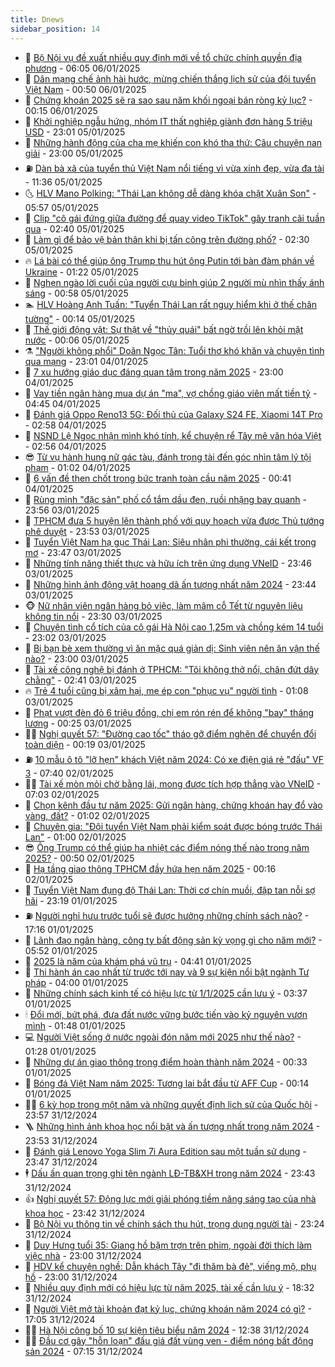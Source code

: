 ```yaml
---
title: Dnews
sidebar_position: 14
---
```


<!-- dantri-dnews:START -->
- 🤠 [Bộ Nội vụ đề xuất nhiều quy định mới về tổ chức chính quyền địa phương](https://dantri.com.vn/xa-hoi/bo-noi-vu-de-xuat-nhieu-quy-dinh-moi-ve-to-chuc-chinh-quyen-dia-phuong-20250106124743387.htm) - 06:05 06/01/2025
- 🌈 [Dân mạng chế ảnh hài hước, mừng chiến thắng lịch sử của đội tuyển Việt Nam](https://dantri.com.vn/suc-manh-so/dan-mang-che-anh-hai-huoc-mung-chien-thang-lich-su-cua-doi-tuyen-viet-nam-20250106012509944.htm) - 00:50 06/01/2025
- 🐎 [Chứng khoán 2025 sẽ ra sao sau năm khối ngoại bán ròng kỷ lục?](https://dantri.com.vn/kinh-doanh/chung-khoan-2025-se-ra-sao-sau-nam-khoi-ngoai-ban-rong-ky-luc-20250103124808073.htm) - 00:15 06/01/2025
- 👹 [Khởi nghiệp ngẫu hứng, nhóm IT thất nghiệp giành đơn hàng 5 triệu USD](https://dantri.com.vn/lao-dong-viec-lam/khoi-nghiep-ngau-hung-nhom-it-that-nghiep-gianh-don-hang-5-trieu-usd-20250105105403849.htm) - 23:01 05/01/2025
- 🫶 [Những hành động của cha mẹ khiến con khó tha thứ: Câu chuyện nan giải](https://dantri.com.vn/giao-duc/nhung-hanh-dong-cua-cha-me-khien-con-kho-tha-thu-cau-chuyen-nan-giai-20250105090424893.htm) - 23:00 05/01/2025
- ⛽️ [Dàn bà xã của tuyển thủ Việt Nam nổi tiếng vì vừa xinh đẹp, vừa đa tài](https://dantri.com.vn/giai-tri/dan-ba-xa-cua-tuyen-thu-viet-nam-noi-tieng-vi-vua-xinh-dep-vua-da-tai-20250103192215090.htm) - 11:36 05/01/2025
- 🌜 [HLV Mano Polking: &quot;Thái Lan không dễ dàng khóa chặt Xuân Son&quot;](https://dantri.com.vn/the-thao/hlv-mano-polking-thai-lan-khong-de-dang-khoa-chat-xuan-son-20250105124440661.htm) - 05:57 05/01/2025
- 💪 [Clip &quot;cô gái đứng giữa đường để quay video TikTok&quot; gây tranh cãi tuần qua](https://dantri.com.vn/suc-manh-so/clip-co-gai-dung-giua-duong-de-quay-video-tiktok-gay-tranh-cai-tuan-qua-20250104233404910.htm) - 02:40 05/01/2025
- 🎊 [Làm gì để bảo vệ bản thân khi bị tấn công trên đường phố?](https://dantri.com.vn/xa-hoi/lam-gi-de-bao-ve-ban-than-khi-bi-tan-cong-tren-duong-pho-20250104121800739.htm) - 02:30 05/01/2025
- 🔥 [Lá bài có thể giúp ông Trump thu hút ông Putin tới bàn đàm phán về Ukraine](https://dantri.com.vn/the-gioi/la-bai-co-the-giup-ong-trump-thu-hut-ong-putin-toi-ban-dam-phan-ve-ukraine-20241229173540980.htm) - 01:22 05/01/2025
- 👀 [Nghẹn ngào lời cuối của người cựu binh giúp 2 người mù nhìn thấy ánh sáng](https://dantri.com.vn/suc-khoe/nghen-ngao-loi-cuoi-cua-nguoi-cuu-binh-giup-2-nguoi-mu-nhin-thay-anh-sang-20250103165412969.htm) - 00:58 05/01/2025
- 🏊 [HLV Hoàng Anh Tuấn: &quot;Tuyển Thái Lan rất nguy hiểm khi ở thế chân tường&quot;](https://dantri.com.vn/the-thao/hlv-hoang-anh-tuan-tuyen-thai-lan-rat-nguy-hiem-khi-o-the-chan-tuong-20250105014714198.htm) - 00:14 05/01/2025
- 🥸 [Thế giới động vật: Sự thật về &quot;thủy quái&quot; bất ngờ trồi lên khỏi mặt nước](https://dantri.com.vn/khoa-hoc-cong-nghe/the-gioi-dong-vat-su-that-ve-thuy-quai-bat-ngo-troi-len-khoi-mat-nuoc-20250105041031574.htm) - 00:06 05/01/2025
- ⚗️ [&quot;Người không phổi&quot; Doãn Ngọc Tân: Tuổi thơ khó khăn và chuyện tình qua mạng](https://dantri.com.vn/doi-song/nguoi-khong-phoi-doan-ngoc-tan-tuoi-tho-kho-khan-va-chuyen-tinh-qua-mang-20250104210727921.htm) - 23:01 04/01/2025
- 🐲 [7 xu hướng giáo dục đáng quan tâm trong năm 2025](https://dantri.com.vn/giao-duc/7-xu-huong-giao-duc-dang-quan-tam-trong-nam-2025-20250103161252692.htm) - 23:00 04/01/2025
- 🌁 [Vay tiền ngân hàng mua dự án &quot;ma&quot;, vợ chồng giáo viên mất tiền tỷ](https://dantri.com.vn/phap-luat/vay-tien-ngan-hang-mua-du-an-ma-vo-chong-giao-vien-mat-tien-ty-20250104104107815.htm) - 04:45 04/01/2025
- 🧐 [Đánh giá Oppo Reno13 5G: Đối thủ của Galaxy S24 FE, Xiaomi 14T Pro](https://dantri.com.vn/suc-manh-so/danh-gia-oppo-reno13-5g-doi-thu-cua-galaxy-s24-fe-xiaomi-14t-pro-20250103152829470.htm) - 02:58 04/01/2025
- 👹 [NSND Lệ Ngọc nhận mình khó tính, kể chuyện rể Tây mê văn hóa Việt](https://dantri.com.vn/giai-tri/nsnd-le-ngoc-nhan-minh-kho-tinh-ke-chuyen-re-tay-me-van-hoa-viet-20250104002459911.htm) - 02:56 04/01/2025
- 😎 [Từ vụ hành hung nữ gác tàu, đánh trọng tài đến góc nhìn tâm lý tội phạm](https://dantri.com.vn/xa-hoi/tu-vu-hanh-hung-nu-gac-tau-danh-trong-tai-den-goc-nhin-tam-ly-toi-pham-20250103210611987.htm) - 01:02 04/01/2025
- 🤭 [6 vấn đề then chốt trong bức tranh toàn cầu năm 2025](https://dantri.com.vn/the-gioi/6-van-de-then-chot-trong-buc-tranh-toan-cau-nam-2025-20241227173117420.htm) - 00:41 04/01/2025
- 🦣 [Rùng mình &quot;đặc sản&quot; phố cổ tắm dầu đen, ruồi nhặng bay quanh](https://dantri.com.vn/suc-khoe/rung-minh-dac-san-pho-co-tam-dau-den-ruoi-nhang-bay-quanh-20250104003411384.htm) - 23:56 03/01/2025
- 🙉 [TPHCM đưa 5 huyện lên thành phố với quy hoạch vừa được Thủ tướng phê duyệt](https://dantri.com.vn/xa-hoi/tphcm-dua-5-huyen-len-thanh-pho-voi-quy-hoach-vua-duoc-thu-tuong-phe-duyet-20250102223443961.htm) - 23:53 03/01/2025
- 🗽 [Tuyển Việt Nam hạ gục Thái Lan: Siêu nhân phi thường, cái kết trong mơ](https://dantri.com.vn/the-thao/tuyen-viet-nam-ha-guc-thai-lan-sieu-nhan-phi-thuong-cai-ket-trong-mo-20250104030028185.htm) - 23:47 03/01/2025
- 🐻 [Những tính năng thiết thực và hữu ích trên ứng dụng VNeID](https://dantri.com.vn/suc-manh-so/nhung-tinh-nang-thiet-thuc-va-huu-ich-tren-ung-dung-vneid-20250104005410953.htm) - 23:46 03/01/2025
- 🫣 [Những hình ảnh động vật hoang dã ấn tượng nhất năm 2024](https://dantri.com.vn/khoa-hoc-cong-nghe/nhung-hinh-anh-dong-vat-hoang-da-an-tuong-nhat-nam-2024-20250104022105796.htm) - 23:44 03/01/2025
- 🐵 [Nữ nhân viên ngân hàng bỏ việc, làm mâm cỗ Tết từ nguyên liệu không tin nổi](https://dantri.com.vn/lao-dong-viec-lam/nu-nhan-vien-ngan-hang-bo-viec-lam-mam-co-tet-tu-nguyen-lieu-khong-tin-noi-20250103172625336.htm) - 23:30 03/01/2025
- 🥷 [Chuyện tình cổ tích của cô gái Hà Nội cao 1,25m và chồng kém 14 tuổi](https://dantri.com.vn/doi-song/chuyen-tinh-co-tich-cua-co-gai-ha-noi-cao-125m-va-chong-kem-14-tuoi-20250102021745415.htm) - 23:02 03/01/2025
- 🐻 [Bị bạn bè xem thường vì ăn mặc quá giản dị: Sinh viên nên ăn vận thế nào?](https://dantri.com.vn/giao-duc/bi-ban-be-xem-thuong-vi-an-mac-qua-gian-di-sinh-vien-nen-an-van-the-nao-20250103100420270.htm) - 23:00 03/01/2025
- 🥸 [Tài xế công nghệ bị đánh ở TPHCM: &quot;Tôi không thở nổi, chân đứt dây chằng&quot;](https://dantri.com.vn/xa-hoi/tai-xe-cong-nghe-bi-danh-o-tphcm-toi-khong-tho-noi-chan-dut-day-chang-20250103014520585.htm) - 02:41 03/01/2025
- 🔥 [Trẻ 4 tuổi cũng bị xâm hại, mẹ ép con &quot;phục vụ&quot; người tình](https://dantri.com.vn/an-sinh/tre-4-tuoi-cung-bi-xam-hai-me-ep-con-phuc-vu-nguoi-tinh-20250102145513402.htm) - 01:08 03/01/2025
- 🥰 [Phạt vượt đèn đỏ 6 triệu đồng, chị em rón rén để không &quot;bay&quot; tháng lương](https://dantri.com.vn/doi-song/phat-vuot-den-do-6-trieu-dong-chi-em-ron-ren-de-khong-bay-thang-luong-20250102164218858.htm) - 00:25 03/01/2025
- 👨‍🏫 [Nghị quyết 57: &quot;Đường cao tốc&quot; tháo gỡ điểm nghẽn để chuyển đổi toàn diện](https://dantri.com.vn/suc-manh-so/nghi-quyet-57-duong-cao-toc-thao-go-diem-nghen-de-chuyen-doi-toan-dien-20250103013549196.htm) - 00:19 03/01/2025
- ⛽️ [10 mẫu ô tô &quot;lỡ hẹn&quot; khách Việt năm 2024: Có xe điện giá rẻ &quot;đấu&quot; VF 3](https://dantri.com.vn/o-to-xe-may/10-mau-o-to-lo-hen-khach-viet-nam-2024-co-xe-dien-gia-re-dau-vf-3-20250102140427398.htm) - 07:40 02/01/2025
- 🧑‍💻 [Tài xế mòn mỏi chờ bằng lái, mong được tích hợp thẳng vào VNeID](https://dantri.com.vn/xa-hoi/tai-xe-mon-moi-cho-bang-lai-mong-duoc-tich-hop-thang-vao-vneid-20241230164117099.htm) - 07:03 02/01/2025
- 💪 [Chọn kênh đầu tư năm 2025: Gửi ngân hàng, chứng khoán hay đổ vào vàng, đất?](https://dantri.com.vn/kinh-doanh/chon-kenh-dau-tu-nam-2025-gui-ngan-hang-chung-khoan-hay-do-vao-vang-dat-20241230160514215.htm) - 01:02 02/01/2025
- 🔭 [Chuyên gia: &quot;Đội tuyển Việt Nam phải kiểm soát được bóng trước Thái Lan&quot;](https://dantri.com.vn/the-thao/chuyen-gia-doi-tuyen-viet-nam-phai-kiem-soat-duoc-bong-truoc-thai-lan-20250102004335540.htm) - 01:00 02/01/2025
- 😎 [Ông Trump có thể giúp hạ nhiệt các điểm nóng thế nào trong năm 2025?](https://dantri.com.vn/the-gioi/ong-trump-co-the-giup-ha-nhiet-cac-diem-nong-the-nao-trong-nam-2025-20241230163225449.htm) - 00:50 02/01/2025
- 🦩 [Hạ tầng giao thông TPHCM đầy hứa hẹn năm 2025](https://dantri.com.vn/xa-hoi/ha-tang-giao-thong-tphcm-day-hua-hen-nam-2025-20241231202326598.htm) - 00:16 02/01/2025
- 🐻 [Tuyển Việt Nam đụng độ Thái Lan: Thời cơ chín muồi, đập tan nỗi sợ hãi](https://dantri.com.vn/the-thao/tuyen-viet-nam-dung-do-thai-lan-thoi-co-chin-muoi-dap-tan-noi-so-hai-20250102020708352.htm) - 23:19 01/01/2025
- ⛽️ [Người nghỉ hưu trước tuổi sẽ được hưởng những chính sách nào?](https://dantri.com.vn/xa-hoi/nguoi-nghi-huu-truoc-tuoi-se-duoc-huong-nhung-chinh-sach-nao-20250101170350622.htm) - 17:16 01/01/2025
- 📝 [Lãnh đạo ngân hàng, công ty bất động sản kỳ vọng gì cho năm mới?](https://dantri.com.vn/kinh-doanh/lanh-dao-ngan-hang-cong-ty-bat-dong-san-ky-vong-gi-cho-nam-moi-20241228223436775.htm) - 05:52 01/01/2025
- 💯 [2025 là năm của khám phá vũ trụ](https://dantri.com.vn/khoa-hoc-cong-nghe/2025-la-nam-cua-kham-pha-vu-tru-20250101061340611.htm) - 04:41 01/01/2025
- 🤠 [Thi hành án cao nhất từ trước tới nay và 9 sự kiện nổi bật ngành Tư pháp](https://dantri.com.vn/xa-hoi/thi-hanh-an-cao-nhat-tu-truoc-toi-nay-va-9-su-kien-noi-bat-nganh-tu-phap-20250101100234817.htm) - 04:00 01/01/2025
- 🧐 [Những chính sách kinh tế có hiệu lực từ 1/1/2025 cần lưu ý](https://dantri.com.vn/kinh-doanh/nhung-chinh-sach-kinh-te-co-hieu-luc-tu-112025-can-luu-y-20241228083304030.htm) - 03:37 01/01/2025
- 🕯 [Đổi mới, bứt phá, đưa đất nước vững bước tiến vào kỷ nguyên vươn mình](https://dantri.com.vn/xa-hoi/doi-moi-but-pha-dua-dat-nuoc-vung-buoc-tien-vao-ky-nguyen-vuon-minh-20250101083211099.htm) - 01:48 01/01/2025
- 💻 [Người Việt sống ở nước ngoài đón năm mới 2025 như thế nào?](https://dantri.com.vn/doi-song/nguoi-viet-song-o-nuoc-ngoai-don-nam-moi-2025-nhu-the-nao-20250101051654263.htm) - 01:28 01/01/2025
- 🌋 [Những dự án giao thông trọng điểm hoàn thành năm 2024](https://dantri.com.vn/xa-hoi/nhung-du-an-giao-thong-trong-diem-hoan-thanh-nam-2024-20241231222112116.htm) - 00:33 01/01/2025
- 🤖 [Bóng đá Việt Nam năm 2025: Tương lai bắt đầu từ AFF Cup](https://dantri.com.vn/the-thao/bong-da-viet-nam-nam-2025-tuong-lai-bat-dau-tu-aff-cup-20250101021840064.htm) - 00:14 01/01/2025
- 🧑‍💻 [6 kỳ họp trong một năm và những quyết định lịch sử của Quốc hội](https://dantri.com.vn/xa-hoi/6-ky-hop-trong-mot-nam-va-nhung-quyet-dinh-lich-su-cua-quoc-hoi-20241231222543155.htm) - 23:57 31/12/2024
- 🪜 [Những hình ảnh khoa học nổi bật và ấn tượng nhất trong năm 2024](https://dantri.com.vn/khoa-hoc-cong-nghe/nhung-hinh-anh-khoa-hoc-noi-bat-va-an-tuong-nhat-trong-nam-2024-20250101032227322.htm) - 23:53 31/12/2024
- 🚀 [Đánh giá Lenovo Yoga Slim 7i Aura Edition sau một tuần sử dụng](https://dantri.com.vn/suc-manh-so/danh-gia-lenovo-yoga-slim-7i-aura-edition-sau-mot-tuan-su-dung-20241231003354973.htm) - 23:47 31/12/2024
- 🕴 [Dấu ấn quan trọng ghi tên ngành LĐ-TB&amp;XH trong năm 2024](https://dantri.com.vn/an-sinh/dau-an-quan-trong-ghi-ten-nganh-ld-tbxh-trong-nam-2024-20250101010917285.htm) - 23:43 31/12/2024
- 👍 [Nghị quyết 57: Động lực mới giải phóng tiềm năng sáng tạo của nhà khoa học](https://dantri.com.vn/khoa-hoc-cong-nghe/nghi-quyet-57-dong-luc-moi-giai-phong-tiem-nang-sang-tao-cua-nha-khoa-hoc-20250101063820784.htm) - 23:42 31/12/2024
- 🥳 [Bộ Nội vụ thông tin về chính sách thu hút, trọng dụng người tài](https://dantri.com.vn/xa-hoi/bo-noi-vu-thong-tin-ve-chinh-sach-thu-hut-trong-dung-nguoi-tai-20241231222103084.htm) - 23:24 31/12/2024
- 🥳 [Duy Hưng tuổi 35: Giang hồ bặm trợn trên phim, ngoài đời thích làm việc nhà](https://dantri.com.vn/giai-tri/duy-hung-tuoi-35-giang-ho-bam-tron-tren-phim-ngoai-doi-thich-lam-viec-nha-20241231035200362.htm) - 23:00 31/12/2024
- 🦩 [HDV kể chuyện nghề: Dẫn khách Tây &quot;đi thăm bà đẻ&quot;, viếng mộ, phụ hồ](https://dantri.com.vn/lao-dong-viec-lam/hdv-ke-chuyen-nghe-dan-khach-tay-di-tham-ba-de-vieng-mo-phu-ho-20241231144844908.htm) - 23:00 31/12/2024
- 🗽 [Nhiều quy định mới có hiệu lực từ năm 2025, tài xế cần lưu ý](https://dantri.com.vn/o-to-xe-may/nhieu-quy-dinh-moi-co-hieu-luc-tu-nam-2025-tai-xe-can-luu-y-20241231235330510.htm) - 18:32 31/12/2024
- 🤖 [Người Việt mở tài khoản đạt kỷ lục, chứng khoán năm 2024 có gì?](https://dantri.com.vn/kinh-doanh/nguoi-viet-mo-tai-khoan-dat-ky-luc-chung-khoan-nam-2024-co-gi-20241231161451702.htm) - 17:05 31/12/2024
- 🧑‍🏫 [Hà Nội công bố 10 sự kiện tiêu biểu năm 2024](https://dantri.com.vn/xa-hoi/ha-noi-cong-bo-10-su-kien-tieu-bieu-nam-2024-20241231192021243.htm) - 12:38 31/12/2024
- 👨‍🏫 [Đầu cơ gây &quot;hỗn loạn&quot; đấu giá đất vùng ven - điểm nóng bất động sản 2024](https://dantri.com.vn/bat-dong-san/dau-co-gay-hon-loan-dau-gia-dat-vung-ven-diem-nong-bat-dong-san-2024-20241231034854072.htm) - 07:15 31/12/2024<!-- dantri-dnews:END -->
